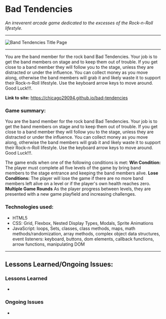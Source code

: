 # Bad Tendencies
*An irreverent arcade game dedicated to the excesses of the Rock-n-Roll lifestyle.*  
___
![Band Tendencies Title Page](https://chicago29094.hitbub.io/Bad_Tendensies_Title_Screen_Small.png.jpg)
___

You are the band member for the rock band Bad Tendencies. Your job is to get the band members on stage and to keep them out of trouble. If you get close to a band member they will follow you to the stage, unless they are distracted or under the influence. You can collect money as you move along, otherwise the band members will grab it and likely waste it to support their Rock-n-Roll lifestyle. Use the keyboard arrow keys to move around. Good Luck!!!.

**Link to site:** https://chicago29094.github.io/bad-tendencies

### Game summary:
You are the band member for the rock band Bad Tendencies. Your job is to get the band members on stage and to keep them out of trouble. If you get close to a band member they will follow you to the stage, unless they are distracted or under the influence. You can collect money as you move along, otherwise the band members will grab it and likely waste it to support their Rock-n-Roll lifestyle. Use the keyboard arrow keys to move around. Good Luck!!!.

The game ends when one of the following conditions is met:
**Win Condition:** The player must complete all five levels of the game by bring band members to the stage entrance and keeping the band members alive.
**Lose Conditions:** The player will lose the game if there are no more band members left alive on a level or if the player's own health reaches zero.
**Multiple Game Rounds** As the player progress between levels, they are presented with a new game playfield and increasing challenges.

### Technologies used:
- HTML5
- CSS: Grid, Flexbox, Nested Display Types, Modals, Sprite Animations
- JavaScript: loops, Sets, classes, class methods, maps, math methods/randomization, array methods, complex object data structures, event listeners: keyboard, buttons, dom elements, callback functions, arrow functions, manipulating DOM
___
## Lessons Learned/Ongoing Issues:
### Lessons Learned
  - 
  
 ### Ongoing Issues
  - 
